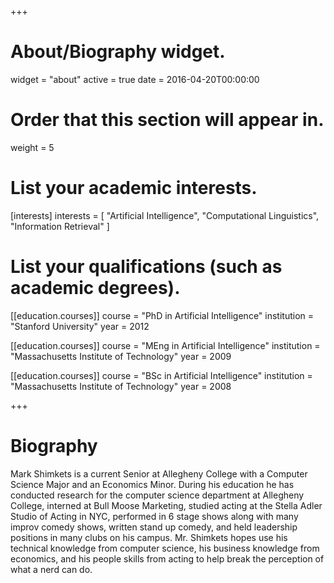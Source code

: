 +++
# About/Biography widget.
widget = "about"
active = true
date = 2016-04-20T00:00:00

# Order that this section will appear in.
weight = 5

# List your academic interests.
[interests]
  interests = [
    "Artificial Intelligence",
    "Computational Linguistics",
    "Information Retrieval"
  ]

# List your qualifications (such as academic degrees).
[[education.courses]]
  course = "PhD in Artificial Intelligence"
  institution = "Stanford University"
  year = 2012

[[education.courses]]
  course = "MEng in Artificial Intelligence"
  institution = "Massachusetts Institute of Technology"
  year = 2009

[[education.courses]]
  course = "BSc in Artificial Intelligence"
  institution = "Massachusetts Institute of Technology"
  year = 2008

+++

# Biography

Mark Shimkets is a current Senior at Allegheny College with a Computer Science Major and an Economics Minor. During his education he has conducted research for the computer science department at Allegheny College, interned at Bull Moose Marketing, studied acting at the Stella Adler Studio of Acting in NYC, performed in 6 stage shows along with many improv comedy shows, written stand up comedy, and held leadership positions in many clubs on his campus. Mr. Shimkets hopes use his technical knowledge from computer science, his business knowledge from economics, and his people skills from acting to help break the perception of what a nerd can do.
